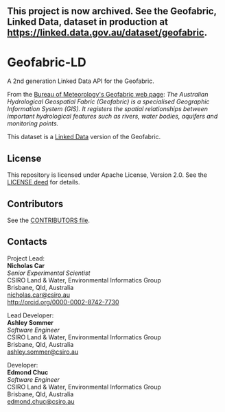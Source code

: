 ## This project is now archived. See the Geofabric, Linked Data, dataset in production at <https://linked.data.gov.au/dataset/geofabric>.

# Geofabric-LD
A 2nd generation Linked Data API for the Geofabric.

From the [Bureau of Meteorology's Geofabric web page](http://www.bom.gov.au/water/geofabric/):
*The Australian Hydrological Geospatial Fabric (Geofabric) is a specialised Geographic Information System (GIS).
It registers the spatial relationships between important hydrological features such as rivers, water bodies, aquifers
and monitoring points.*

This dataset is a [Linked Data](https://www.w3.org/standards/semanticweb/data) version of the Geofabric.

## License
This repository is licensed under Apache License, Version 2.0. See the [LICENSE deed](https://github.com/RDFLib/pySHACL/blob/master/LICENSE.txt) for details.


## Contributors
See the [CONTRIBUTORS file](https://github.com/RDFLib/pySHACL/blob/master/CONTRIBUTORS.md).


## Contacts
Project Lead:  
**Nicholas Car**  
*Senior Experimental Scientist*  
CSIRO Land & Water, Environmental Informatics Group  
Brisbane, Qld, Australia  
<nicholas.car@csiro.au>  
<http://orcid.org/0000-0002-8742-7730>  

Lead Developer:  
**Ashley Sommer**  
*Software Engineer*  
CSIRO Land & Water, Environmental Informatics Group  
Brisbane, Qld, Australia  
<ashley.sommer@csiro.au>  

Developer:  
**Edmond Chuc**  
*Software Engineer*  
CSIRO Land & Water, Environmental Informatics Group  
Brisbane, Qld, Australia  
<edmond.chuc@csiro.au>  
